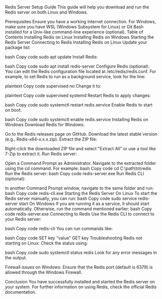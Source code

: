 Redis Server Setup Guide
This guide will help you download and run the Redis server on both Linux and Windows.

Prerequisites
Ensure you have a working internet connection.
For Windows, make sure you have WSL (Windows Subsystem for Linux) or Git Bash installed for a Unix-like command-line experience (optional).
Table of Contents
Installing Redis on Linux
Installing Redis on Windows
Starting the Redis Server
Connecting to Redis
Installing Redis on Linux
Update your package list:

bash
Copy code
sudo apt update
Install Redis:

bash
Copy code
sudo apt install redis-server
Configure Redis (optional): You can edit the Redis configuration file located at /etc/redis/redis.conf. For example, to set Redis to run as a background service, look for the line:

plaintext
Copy code
supervised no
Change it to:

plaintext
Copy code
supervised systemd
Restart Redis to apply changes:

bash
Copy code
sudo systemctl restart redis.service
Enable Redis to start on boot:

bash
Copy code
sudo systemctl enable redis.service
Installing Redis on Windows
Download Redis for Windows:

Go to the Redis releases page on GitHub.
Download the latest stable version (e.g., Redis-x64-x.x.x.zip).
Extract the ZIP file:

Right-click the downloaded ZIP file and select "Extract All" or use a tool like 7-Zip to extract it.
Run Redis server:

Open a Command Prompt as Administrator.
Navigate to the extracted folder using the cd command. For example:
bash
Copy code
cd C:\path\to\redis
Run the Redis server:
bash
Copy code
redis-server.exe
Run Redis CLI (optional):

In another Command Prompt window, navigate to the same folder and run:
bash
Copy code
redis-cli.exe
Starting the Redis Server
On Linux
To start the Redis server manually, you can run:
bash
Copy code
sudo service redis-server start
On Windows
If you are running it as a service, it should start automatically. Otherwise, run the command mentioned earlier:
bash
Copy code
redis-server.exe
Connecting to Redis
Use the Redis CLI to connect to your Redis server:

bash
Copy code
redis-cli
You can run commands like:

bash
Copy code
SET key "value"
GET key
Troubleshooting
Redis not starting on Linux: Check the status using:

bash
Copy code
sudo systemctl status redis
Look for any error messages in the output.

Firewall issues on Windows: Ensure that the Redis port (default is 6379) is allowed through the Windows Firewall.

Conclusion
You have successfully installed and started the Redis server on your system. For further information on using Redis, check the official Redis documentation.